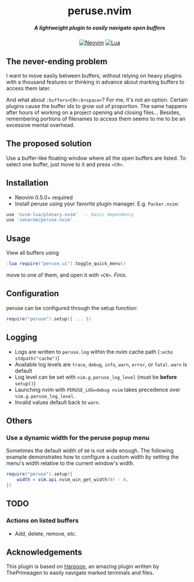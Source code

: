 <div align="center">

# peruse.nvim
##### A lightweight plugin to easily navigate open buffers

[![Neovim](https://img.shields.io/badge/Neovim%200.5+-green.svg?style=for-the-badge&logo=neovim)](https://neovim.io)
[![Lua](https://img.shields.io/badge/Lua-blue.svg?style=for-the-badge&logo=lua)](http://www.lua.org)

</div>


## The never-ending problem

I want to move easily between buffers, without relying on heavy plugins with a thousand features or thinking in advance about marking buffers to access them later.

And what about `:buffers<CR>:b<space>`? For me, it's not an option. Certain plugins cause the buffer ids to grow out of proportion. The same happens after hours of working on a project opening and closing files... Besides, remembering portions of filenames to access them seems to me to be an excessive mental overhead.


## The proposed solution

Use a buffer-like floating window where all the open buffers are listed. To select one buffer, just move to it and press `<CR>`.


## Installation

* Neovim 0.5.0+ required
* Install peruse using your favorite plugin manager. E.g. `Packer.nvim`:

```lua
use 'nvim-lua/plenary.nvim'  -- basic dependency
use 'sonarom/peruse.nvim'
```

## Usage

View all buffers using
```lua
:lua require("peruse.ui").toggle_quick_menu()
```
move to one of them, and open it with `<CR>`. _Finis_.


## Configuration

peruse can be configured through the setup function:

```lua
require("peruse").setup({ ... })
```


## Logging

- Logs are written to `peruse.log` within the nvim cache path (`:echo stdpath("cache")`)
- Available log levels are `trace`, `debug`, `info`, `warn`, `error`, or `fatal`. `warn` is default
- Log level can be set with `vim.g.peruse_log_level` (must be **before** `setup()`)
- Launching nvim with `PERUSE_LOG=debug nvim` takes precedence over `vim.g.peruse_log_level`.
- Invalid values default back to `warn`.

## Others

### Use a dynamic width for the peruse popup menu

Sometimes the default width of `60` is not wide enough.
The following example demonstrates how to configure a custom width by setting
the menu's width relative to the current window's width.

```lua
require("peruse").setup({
    width = vim.api.nvim_win_get_width(0) - 4,
})
```

## TODO

### Actions on listed buffers
* Add, delete, remove, etc.


## Acknowledgements

This plugin is based on [Harpoon](https://github.com/ThePrimeagen/harpoon), an amazing plugin written by ThePrimeagen to easily navigate marked terminals and files.
